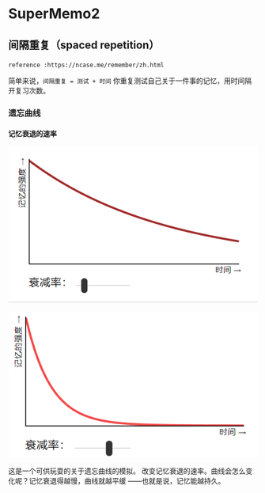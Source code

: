 # SuperMemo2



## 间隔重复（spaced repetition）

`reference :https://ncase.me/remember/zh.html`

简单来说，`间隔重复 = 测试 + 时间` 你重复测试自己关于一件事的记忆，用时间隔开复习次数。



### 遗忘曲线

#### 记忆衰退的速率

![](images/image-20210630145011587.png)

![](images/image-20210630145027919.png)

这是一个可供玩耍的关于遗忘曲线的模拟。 改变记忆衰退的速率。曲线会怎么变化呢？记忆衰退得越慢，曲线就越平缓 ——也就是说，记忆能越持久。

